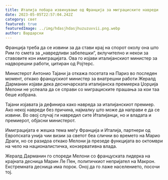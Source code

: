 ```yaml
---
title: Италија побара извинување од Франција за миграциските навреди
date: 2023-05-05T22:57:04.242Z
category: свет
featured: true
featuredImage: ../img/hdasjhdasjhuzuzuvvii.png.webp
author: Вардарски
---
```


Франција треба да се извини за да стави крај на спорот околу она што Рим го смета за „навредливи забелешки“, вклучително и некои за ставовите кон имиграцијата. Ова го изјави италијанскиот министер за надворешни работи, цитиран од Ројтерс.

Министерот Антонио Тајани ја откажа посетата на Париз во последен момент, откако францускиот министер за внатрешни работи Жералд Дарманин изјави дека десничарската италијанска премиерка Џорџија Мелони не успеала да се справи со миграциските прашања за кои таа беше избрана.

Тајани изјавата ја дефинира како навреда за италијанскиот премиер. Ако некој навреди без причина, најмалку што може да направи е да се извини. Во овој случај ги навредил сите Италијанци, но и владата и премиерот, објасни министерот.

Имиграцијата е жешка тема меѓу Франција и Италија, партнери од Европската унија чии визии за светот беа слични во времето на Марио Драги, но се разидоа откако Мелони ја презеде функцијата во октомври на чело на националистичка, конзервативна влада.

Жералд Дарманин го спореди Мелони со француската лидерка на крајната десница Марин Ле Пен, политичкиот непријател на Макрон. Екстремната десница има порок. Оној да го лаже населението, посочи тој.
